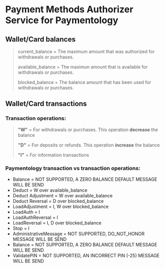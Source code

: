 # Payment Methods Authorizer Service for Paymentology

## Wallet/Card balances
>
> current_balance = The maximum amount that was authorized for withdrawals or purchases.
>
> available_balance = The maximun amount that is available for withdrawals or purchases.
>
> blocked_balance = The balance amount that has been used for withdrawals or purchases.
>


## Wallet/Card transactions


### Transaction operations:
>
> **"W"** = For withdrawals or purchases. This operation **decrease** the balance
>
> **"D"** = For deposits or refunds. This operation **increase** the balance
>
> **"I"** = For information transactions
>


### Paymentology transaction vs transaction operations:
- Balance = NOT SUPPORTED, A ZERO BALANCE DEFAULT MESSAGE WILL BE SEND
- Deduct = W over available_balance
- Deduct Adjustment = W over available_balance
- Deduct Reversal = D over blocked_balance
- LoadAdjustment = I, W over blocked_balance
- LoadAuth = I
- LoadAuthReversal = I
- LoadReversal = I, D over blocked_balance
- Stop = I
- AdministrativeMessage = NOT SUPPORTED, DO_NOT_HONOR MESSAGE WILL BE SEND
- Balance = NOT SUPPORTED, A ZERO BALANCE DEFAULT MESSAGE WILL BE SEND
- ValidatePIN = NOT SUPPORTED, AN INCORRECT PIN (-25) MESSAGE WILL BE SEND




